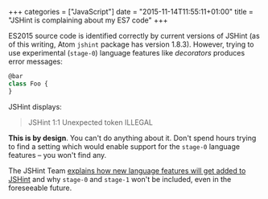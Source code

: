 +++
categories = ["JavaScript"]
date = "2015-11-14T11:55:11+01:00"
title = "JSHint is complaining about my ES7 code"
+++

ES2015 source code is identified correctly by current versions of JSHint
(as of this writing, Atom `jshint` package has version 1.8.3). However,
trying to use experimental (`stage-0`) language features like _decorators_
produces error messages:

```javascript
@bar
class Foo {
}
```

JSHint displays:

> JSHint 1:1 Unexpected token ILLEGAL

**This is by design**. You can't do anything about it. Don't spend hours
trying to find a setting which would enable support for the `stage-0`
language features – you won't find any.

The JSHint Team [explains how new language features
will get added to JSHint](http://jshint.com/blog/new-lang-features/) and
why `stage-0` and `stage-1` won't be included, even in the foreseeable
future.
